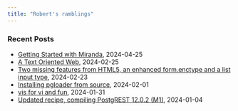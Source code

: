 ```yaml
---
title: "Robert's ramblings"
---
```


### Recent Posts

- [Getting Started with Miranda](/blog/2024/04/25/getting-started.md), 2024-04-25
- [A Text Oriented Web](/blog/2024/02/25/text_oriented_web.md), 2024-02-25
- [Two missing features from HTML5, an enhanced form.enctype and a list input type](/blog/2024/02/23/enhanced_form_handling.md), 2024-02-23
- [Installing pgloader from source](/blog/2024/02/01/installing-pgloader-from-source.md), 2024-02-01
- [vis for vi and fun](/blog/2024/01/31/vis-for-vi-and-fun.md), 2024-01-31
- [Updated recipe, compiling PostgREST 12.0.2 (M1)](/blog/2024/01/04/updated-recipe-compiling-postgrest_v12.0.2.md), 2024-01-04

